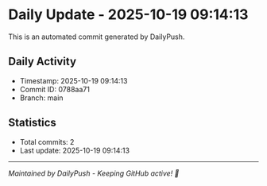 # Daily Update - 2025-10-19 09:14:13

This is an automated commit generated by DailyPush.

## Daily Activity
- Timestamp: 2025-10-19 09:14:13
- Commit ID: 0788aa71
- Branch: main

## Statistics
- Total commits: 2
- Last update: 2025-10-19 09:14:13

---
*Maintained by DailyPush - Keeping GitHub active! 🚀*
